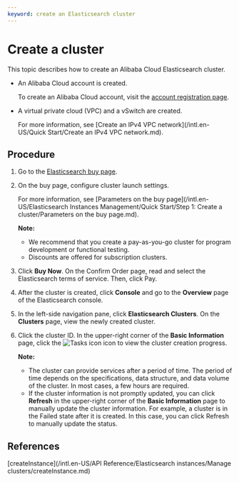 ```yaml
---
keyword: create an Elasticsearch cluster
---
```


# Create a cluster

This topic describes how to create an Alibaba Cloud Elasticsearch cluster.

-   An Alibaba Cloud account is created.

    To create an Alibaba Cloud account, visit the [account registration page](https://account.aliyun.com/register/register.html).

-   A virtual private cloud \(VPC\) and a vSwitch are created.

    For more information, see [Create an IPv4 VPC network](/intl.en-US/Quick Start/Create an IPv4 VPC network.md).


## Procedure

1.  Go to the [Elasticsearch buy page](https://common-buy-intl.alibabacloud.com/?spm=a2796.11423565.3381327530.3.6a9a32c2emlY47&commodityCode=elasticsearch_intl#/buy).

2.  On the buy page, configure cluster launch settings.

    For more information, see [Parameters on the buy page](/intl.en-US/Elasticsearch Instances Management/Quick Start/Step 1: Create a cluster/Parameters on the buy page.md).

    **Note:**

    -   We recommend that you create a pay-as-you-go cluster for program development or functional testing.
    -   Discounts are offered for subscription clusters.
3.  Click **Buy Now**. On the Confirm Order page, read and select the Elasticsearch terms of service. Then, click Pay.

4.  After the cluster is created, click **Console** and go to the **Overview** page of the Elasticsearch console.

5.  In the left-side navigation pane, click **Elasticsearch Clusters**. On the **Clusters** page, view the newly created cluster.

6.  Click the cluster ID. In the upper-right corner of the **Basic Information** page, click the ![Tasks icon](https://static-aliyun-doc.oss-accelerate.aliyuncs.com/assets/img/en-US/5480461161/p203761.png) icon to view the cluster creation progress.

    **Note:**

    -   The cluster can provide services after a period of time. The period of time depends on the specifications, data structure, and data volume of the cluster. In most cases, a few hours are required.
    -   If the cluster information is not promptly updated, you can click **Refresh** in the upper-right corner of the **Basic Information** page to manually update the cluster information. For example, a cluster is in the Failed state after it is created. In this case, you can click Refresh to manually update the status.

## References

[createInstance](/intl.en-US/API Reference/Elasticsearch instances/Manage clusters/createInstance.md)

